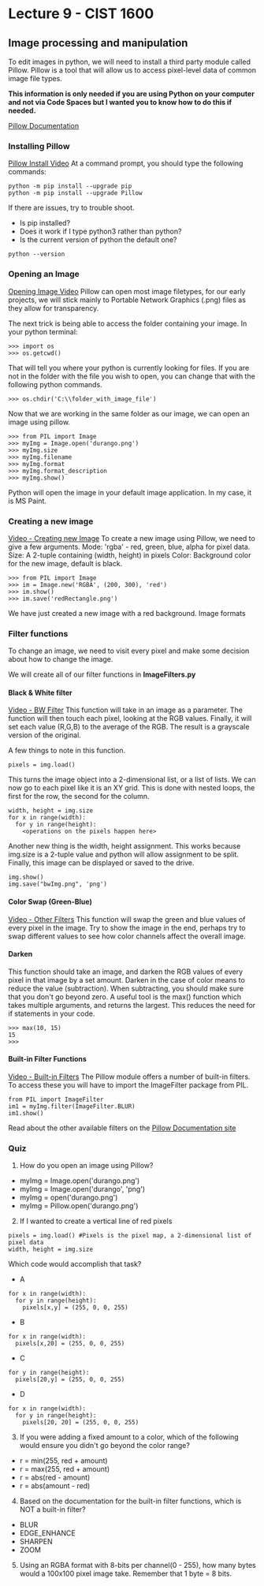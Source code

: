 # Lecture 9 - CIST 1600

## Image processing and manipulation
To edit images in python, we will need to install a third party module called Pillow. Pillow is a tool that will allow us to access pixel-level data of common image file types.

**This information is only needed if you are using Python on your computer and not via Code Spaces but I wanted you to know how to do this if needed.**

[Pillow Documentation](https://pillow.readthedocs.io/en/latest/handbook/index.html)
### Installing Pillow
[Pillow Install Video](https://use.vg/pQu3GR)
At a command prompt, you should type the following commands:
```
python -m pip install --upgrade pip
python -m pip install --upgrade Pillow
```
If there are issues, try to trouble shoot.
- Is pip installed?
- Does it work if I type python3 rather than python?
- Is the current version of python the default one?
```
python --version
```
### Opening an Image
[Opening Image Video](https://use.vg/aEKBqx)
Pillow can open most image filetypes, for our early projects, we will stick mainly to Portable Network Graphics (.png) files as they allow for transparency.

The next trick is being able to access the folder containing your image. In your python terminal:
```
>>> import os
>>> os.getcwd()
```
That will tell you where your python is currently looking for files.
If you are not in the folder with the file you wish to open, you can change that with the following python commands.
```
>>> os.chdir('C:\\folder_with_image_file')
```
Now that we are working in the same folder as our image, we can open an image using pillow.
```
>>> from PIL import Image
>>> myImg = Image.open('durango.png')
>>> myImg.size
>>> myImg.filename
>>> myImg.format
>>> myImg.format_description
>>> myImg.show()
```
Python will open the image in your default image application. In my case, it is MS Paint.
### Creating a new image
[Video - Creating new Image](https://use.vg/tKKVEy)
To create a new image using Pillow, we need to give a few arguments.
Mode: 'rgba' - red, green, blue, alpha for pixel data.
Size: A 2-tuple containing (width, height) in pixels
Color: Background color for the new image, default is black.
```
>>> from PIL import Image
>>> im = Image.new('RGBA', (200, 300), 'red')
>>> im.show()
>>> im.save('redRectangle.png')
```
We have just created a new image with a red background.
Image formats
### Filter functions
To change an image, we need to visit every pixel and make some decision about how to change the image.

We will create all of our filter functions in **ImageFilters.py**
#### Black & White filter
[Video - BW Filter](https://use.vg/4pxgi7)
This function will take in an image as a parameter. The function will then touch each pixel, looking at the RGB values. Finally, it will set each value (R,G,B) to the average of the RGB. The result is a grayscale version of the original.

A few things to note in this function.
```
pixels = img.load()
```
This turns the image object into a 2-dimensional list, or a list of lists. We can now go to each pixel like it is an XY grid. This is done with nested loops, the first for the row, the second for the column.
```
width, height = img.size
for x in range(width):
  for y in range(height):
    <operations on the pixels happen here>
```
Another new thing is the width, height assignment. This works because img.size is a 2-tuple value and python will allow assignment to be split.
Finally, this image can be displayed or saved to the drive.
```
img.show()
img.save("bwImg.png", 'png')
```

#### Color Swap (Green-Blue)
[Video - Other Filters](https://use.vg/EHLdna)
This function will swap the green and blue values of every pixel in the image.
Try to show the image in the end, perhaps try to swap different values to see how color channels affect the overall image.

#### Darken
This function should take an image, and darken the RGB values of every pixel in that image by a set amount. Darken in the case of color means to reduce the value (subtraction). When subtracting, you should make sure that you don't go beyond zero.
A useful tool is the max() function which takes multiple arguments, and returns the largest. This reduces the need for if statements in your code.
```
>>> max(10, 15)
15
>>>
```
#### Built-in Filter Functions
[Video - Built-in Filters](https://use.vg/oopu3f)
The Pillow module offers a number of built-in filters. To access these you will have to import the ImageFilter package from PIL.
```
from PIL import ImageFilter
im1 = myImg.filter(ImageFilter.BLUR)
im1.show()
```
Read about the other available filters on the [Pillow Documentation site](https://pillow.readthedocs.io/en/latest/reference/ImageFilter.html)

### Quiz
1. How do you open an image using Pillow?
- myImg = Image.open('durango.png')
- myImg = Image.open('durango', 'png')
- myImg = open('durango.png')
- myImg = Pillow.open('durango.png')

2. If I wanted to create a vertical line of red pixels
```
pixels = img.load() #Pixels is the pixel map, a 2-dimensional list of pixel data
width, height = img.size
```
Which code would accomplish that task?
- A
```
for x in range(width):
  for y in range(height):
    pixels[x,y] = (255, 0, 0, 255)
```
- B
```
for x in range(width):
  pixels[x,20] = (255, 0, 0, 255)
```
- C
```
for y in range(height):
  pixels[20,y] = (255, 0, 0, 255)
```
- D
```
for x in range(width):
  for y in range(height):
    pixels[20, 20] = (255, 0, 0, 255)
```

3. If you were adding a fixed amount to a color, which of the following would ensure you didn't go beyond the color range?
- r = min(255, red + amount)
- r = max(255, red + amount)
- r = abs(red - amount)
- r = abs(amount - red)

4. Based on the documentation for the built-in filter functions, which is NOT a built-in filter?
- BLUR
- EDGE_ENHANCE
- SHARPEN
- ZOOM

5. Using an RGBA format with 8-bits per channel(0 - 255), how many bytes would a 100x100 pixel image take. Remember that 1 byte = 8 bits.
